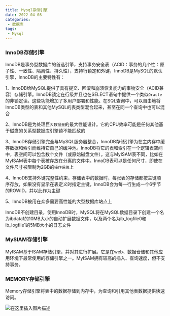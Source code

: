 ```yaml
---
title: Mysql存储引擎
date: 2022-04-08
categories:
 - 数据库
tags:
 - Mysql
---
```


### InnoDB存储引擎

InnoDB是事务型数据库的首选引擎，支持事务安全表（ACID：事务的几个性：原子性、一致性、隔离性、持久性），支持行锁定和外键，InnoDB是MySQL的默认引擎，InnoDB的主要特性有：

1、InnoDB给MySQL提供了具有提交、回滚和崩溃恢复能力的事物安全（ACID兼容）存储引擎。InnoDB锁定在行级并且也在SELECT语句中提供一个类似`Oracle`的非锁定读。这些功能增加了多用户部署和性能。在SQL查询中，可以自由地将InnoDB类型的表和其他MySQL的表类型混合起来，甚至在同一个查询中也可以混合

2、InnoDB是为处理巨`大数据量`的最大性能设计。它的CPU效率可能是任何其他基于磁盘的关系型数据库引擎锁不能匹敌的

3、InnoDB存储引擎完全与MySQL服务器整合，InnoDB存储引擎为在主内存中缓存数据和索引而维持它自己的缓冲池。InnoDB将它的表和索引在一个逻辑表空间中，表空间可以包含数个文件（或原始磁盘文件）。这与MyISAM表不同，比如在MyISAM表中每个表被存放在分离的文件中。InnoDB表可以是任何尺寸，即使在文件尺寸被限制为2GB的`操作系统`上

4、InnoDB支持外键完整性约束，存储表中的数据时，每张表的存储都按主键顺序存放，如果没有显示在表定义时指定主键，InnoDB会为每一行生成一个6字节的ROWID，并以此作为主键

5、InnoDB被用在众多需要高性能的大型数据库站点上

InnoDB不创建目录，使用InnoDB时，MySQL将在MySQL数据目录下创建一个名为ibdata1的10MB大小的自动扩展数据文件，以及两个名为ib_logfile0和ib_logfile1的5MB大小的日志文件

### MySIAM存储引擎

MyISAM基于ISAM存储引擎，并对其进行扩展。它是在web、数据仓储和其他应用环境下最常使用的存储引擎之一。MyISAM拥有较高的插入、查询速度，但不支持事务。

### MEMORY存储引擎

Memory存储引擎将表中的数据存储到内存中，为查询和引用其他表数据提供快速访问。

![在这里插入图片描述](https://img-blog.csdnimg.cn/81be962f39644261a9755246af40a95b.png)


